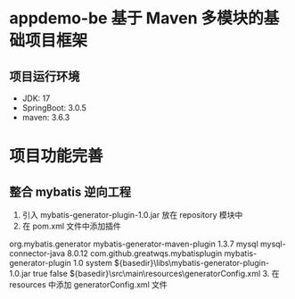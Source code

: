 # appdemo-be 基于 Maven 多模块的基础项目框架
## 项目运行环境
* JDK: 17
* SpringBoot: 3.0.5
* maven: 3.6.3

# 项目功能完善
## 整合 mybatis 逆向工程 
1. 引入 mybatis-generator-plugin-1.0.jar 放在 repository 模块中
2. 在 pom.xml 文件中添加插件
<build>
        <plugins>
            <plugin>
                <groupId>org.mybatis.generator</groupId>
                <artifactId>mybatis-generator-maven-plugin</artifactId>
                <version>1.3.7</version>
                <dependencies>
                    <dependency>
                        <groupId>mysql</groupId>
                        <artifactId>mysql-connector-java</artifactId>
                        <version>8.0.12</version>
                    </dependency>
                    <dependency>
                        <groupId>com.github.greatwqs.mybatisplugin</groupId>
                        <artifactId>mybatis-generator-plugin</artifactId>
                        <version>1.0</version>
                        <scope>system</scope>
                        <systemPath>${basedir}\libs\mybatis-generator-plugin-1.0.jar</systemPath>
                    </dependency>
                </dependencies>
                <configuration>
                    <verbose>true</verbose>
                    <overwrite>false</overwrite>
                    <configurationFile>${basedir}\src\main\resources\generatorConfig.xml</configurationFile>
                </configuration>
            </plugin>
        </plugins>
    </build>
3. 在 resources 中添加 generatorConfig.xml 文件
